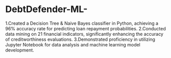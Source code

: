 # DebtDefender-ML-
1.Created a Decision Tree & Naive Bayes classifier in Python, achieving a 96% accuracy rate for predicting
loan repayment probabilities.
2.Conducted data mining on 21 financial indicators, significantly enhancing the accuracy of
creditworthiness evaluations.
3.Demonstrated proficiency in utilizing Jupyter Notebook for data analysis and machine learning
model development.
